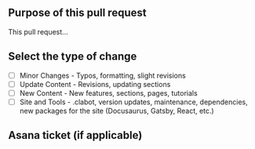 ## Purpose of this pull request

This pull request... <!-- brief description here -->

<!-- Enter the GitHub Issue number or the Jira ticket number (e.g., SUMO-12345) -->

## Select the type of change
<!-- What types of changes does your code introduce? Select the checkbox after clicking "Create pull request" button. -->

- [ ] Minor Changes - Typos, formatting, slight revisions
- [ ] Update Content - Revisions, updating sections
- [ ] New Content - New features, sections, pages, tutorials
- [ ] Site and Tools - .clabot, version updates, maintenance, dependencies, new packages for the site (Docusaurus, Gatsby, React, etc.)

## Asana ticket (if applicable)

<!-- populates in this space automatically when you add this PR link to Asana ticket -->
